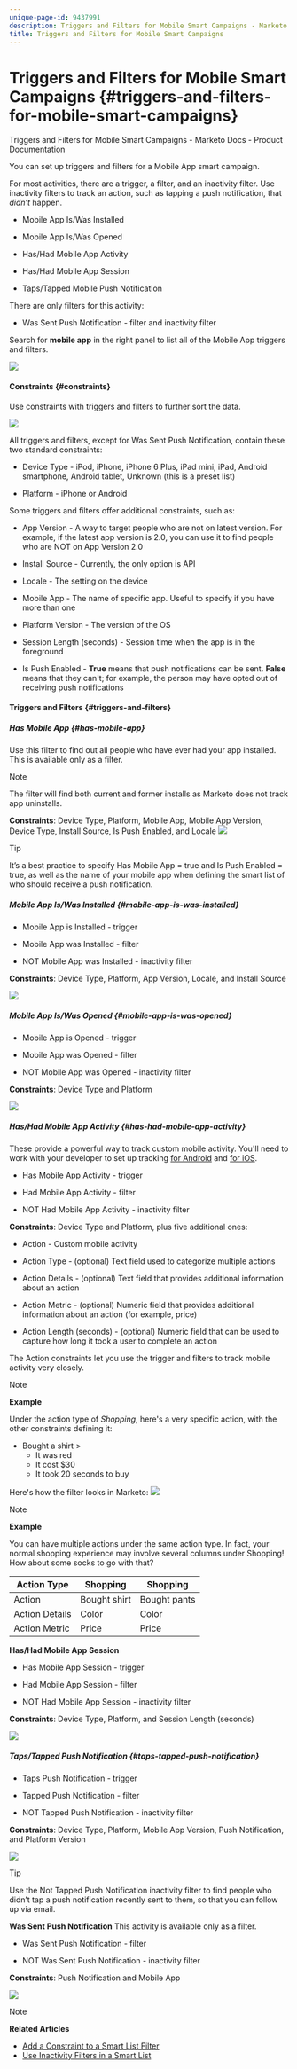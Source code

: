 ```yaml
---
unique-page-id: 9437991
description: Triggers and Filters for Mobile Smart Campaigns - Marketo Docs - Product Documentation
title: Triggers and Filters for Mobile Smart Campaigns
---
```


# Triggers and Filters for Mobile Smart Campaigns {#triggers-and-filters-for-mobile-smart-campaigns}

Triggers and Filters for Mobile Smart Campaigns - Marketo Docs - Product Documentation

You can set up triggers and filters for a Mobile App smart campaign.

For most activities, there are a trigger, a filter, and an inactivity filter. Use inactivity filters to track an action, such as tapping a push notification, that *didn’t* happen.

* Mobile App Is/Was Installed

* Mobile App Is/Was Opened

* Has/Had Mobile App Activity

* Has/Had Mobile App Session

* Taps/Tapped Mobile Push Notification

There are only filters for this activity:

* Was Sent Push Notification - filter and inactivity filter

Search for **mobile app** in the right panel to list all of the Mobile App triggers and filters.

![](assets/image2015-8-12-17-3a25-3a18.png)

#### Constraints {#constraints}

Use constraints with triggers and filters to further sort the data.

![](assets/image2015-8-17-12-3a6-3a33.png)

All triggers and filters, except for Was Sent Push Notification, contain these two standard constraints:

* Device Type - iPod, iPhone, iPhone 6 Plus, iPad mini, iPad, Android smartphone, Android tablet, Unknown (this is a preset list)

* Platform - iPhone or Android

Some triggers and filters offer additional constraints, such as:

* App Version - A way to target people who are not on latest version. For example, if the latest app version is 2.0, you can use it to find people who are NOT on App Version 2.0

* Install Source - Currently, the only option is API

* Locale - The setting on the device

* Mobile App - The name of specific app. Useful to specify if you have more than one

* Platform Version - The version of the OS

* Session Length (seconds)&nbsp;-&nbsp;Session time when the app is in the foreground

* Is Push Enabled - **True** means that push notifications can be sent. **False** means that they can't; for example, the person may have opted out of receiving push notifications

#### Triggers and Filters {#triggers-and-filters}

##### Has Mobile App {#has-mobile-app}

Use this filter to find out all people who have ever had your app installed. This is available only as a filter.

>[!NOTE]
>
>The filter will find both current and former installs as Marketo does not track app uninstalls.

**Constraints**: Device Type, Platform, Mobile App, Mobile App Version, Device Type, Install Source, Is Push Enabled, and Locale   ![](assets/image2015-8-21-13-3a33-3a54.png)

>[!TIP]
>
>It’s a best practice to specify Has Mobile App = true and Is Push Enabled = true, as well as the name of your mobile app when defining the smart list of who should receive a push notification.

##### Mobile App Is/Was Installed {#mobile-app-is-was-installed}

* Mobile App is Installed - trigger

* Mobile App was Installed - filter

* NOT Mobile App was Installed - inactivity filter

**Constraints**: Device Type, Platform, App Version, Locale, and Install Source

![](assets/image2015-8-17-13-3a11-3a3.png)

##### Mobile App Is/Was Opened {#mobile-app-is-was-opened}

* Mobile App is Opened - trigger

* Mobile App was Opened - filter

* NOT Mobile App was Opened - inactivity filter

**Constraints**: Device Type and Platform

![](assets/image2015-8-17-13-3a13-3a55.png)

##### Has/Had Mobile App Activity {#has-had-mobile-app-activity}

These provide a powerful way to track custom mobile activity. You'll need to work with your developer to set up tracking [for Android](http://developers.marketo.com/documentation/mobile/installation-instructions-on-android) and [for iOS](http://developers.marketo.com/documentation/mobile/installation-instructions-on-ios).

* Has Mobile App Activity - trigger

* Had Mobile App Activity - filter

* NOT Had Mobile App Activity - inactivity filter

**Constraints**: Device Type and Platform, plus five additional ones:

* Action - Custom mobile activity

* Action Type - (optional) Text field used to categorize multiple actions

* Action Details - (optional) Text field that provides additional information about an action

* Action Metric - (optional) Numeric field that provides additional information about an action (for example, price)

* Action Length (seconds) - (optional) Numeric field that can be used to capture how long it took a user to complete an action

The Action constraints let you use the trigger and filters to track mobile activity very closely.

>[!NOTE]
>
>**Example**
>
>Under the action type of *Shopping*, here's a very specific action, with the other constraints defining it:
>
>* Bought a shirt >
>    * It was red
>    * It cost $30
>    * It took 20 seconds to buy
>

Here's how the filter looks in Marketo:   ![](assets/image2015-8-17-13-3a16-3a12.png)

>[!NOTE]
>
>**Example**
>
>You can have multiple actions under the same action type. In fact, your normal shopping experience may involve several columns under Shopping! How about some socks to go with that?
>
>| Action Type |Shopping |Shopping |
>|---|---|---|
>| Action |Bought shirt |Bought pants |
>| Action Details |Color |Color |
>| Action Metric |Price |Price |

**Has/Had Mobile App Session**

* Has Mobile App Session - trigger

* Had Mobile App Session - filter

* NOT Had Mobile App Session - inactivity filter

**Constraints**: Device Type, Platform, and Session Length (seconds)

![](assets/image2015-8-17-13-3a18-3a34.png)

##### Taps/Tapped Push Notification {#taps-tapped-push-notification}

* Taps Push Notification - trigger

* Tapped Push Notification - filter

* NOT Tapped Push Notification - inactivity filter

**Constraints**: Device Type, Platform, Mobile App Version, Push Notification, and Platform Version

![](assets/image2015-8-21-14-3a2-3a24.png)

>[!TIP]
>
>Use the Not Tapped Push Notification inactivity filter to find people who didn’t tap a push notification recently sent to them, so that you can follow up via email.

**Was Sent Push Notification** This activity is available only as a filter.

* Was Sent Push Notification - filter

* NOT Was Sent Push Notification - inactivity filter

**Constraints**: Push Notification and Mobile App

![](assets/image2015-8-21-14-3a3-3a50.png)

>[!NOTE]
>
>**Related Articles**
>
>* [Add a Constraint to a Smart List Filter](../../../../product-docs/core-marketo-concepts/smart-lists-and-static-lists/using-smart-lists/add-a-constraint-to-a-smart-list-filter.md)
>* [Use Inactivity Filters in a Smart List](../../../../product-docs/core-marketo-concepts/smart-lists-and-static-lists/using-smart-lists/use-inactivity-filters-in-a-smart-list.md)
>

